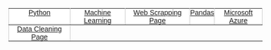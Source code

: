 <style type="text/css">
.tg  {border-collapse:collapse;border-spacing:0;border-color:#ccc;}
.tg td{font-family:Arial, sans-serif;font-size:14px;padding:0px 0px;border-style:solid;vertical-align: middle;border-width:1px;overflow:hidden;word-break:normal;border-color:#ccc;color:#333;background-color:#fff;}
.tg th{font-family:Arial, sans-serif;font-size:14px;font-weight:normal;padding:0px 0px;vertical-align: middle;border-style:solid;border-width:1px;overflow:hidden;word-break:normal;border-color:#ccc;color:#333;background-color:#f0f0f0;}
.tg .tg-c3ow{border-color:inherit;text-align:center;vertical-align:top}
.tg .tg-0pky{border-color:inherit;text-align:center;vertical-align:top}
</style>
<table class="tg">
  <tr>
    <td class="tg-c3ow"><a href="https://ylglt.github.io/python">Python</a></td>
      <td class="tg-0pky"><a href="https://ylglt.github.io/machineLearning">Machine Learning</a></td>
        <td class="tg-c3ow"><a href="https://ylglt.github.io/webScrapping">Web Scrapping Page</a></td>
          <td class="tg-c3ow"><a href="https://ylglt.github.io/pandas">Pandas</a></td>
            <td class="tg-c3ow"><a href="https://ylglt.github.io/microsoftAzure">Microsoft Azure</a></td>
  </tr>
    <tr>
        <td class="tg-0pky"><a href="https://ylglt.github.io/dataCleaning">Data Cleaning Page</a></td>
  </tr>
</table>
